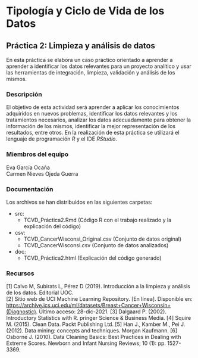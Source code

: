 # Tipología y Ciclo de Vida de los Datos
## Práctica 2: Limpieza y análisis de datos  

En esta práctica se elabora un caso práctico orientado a aprender a aprender a identificar los datos relevantes para un proyecto analítico y usar las herramientas de integración, limpieza, validación y análisis de los mismos.

### Descripción

El objetivo de esta actividad será aprender a aplicar los conocimientos adquiridos en nuevos problemas, identificar los datos relevantes y los tratamientos necesarios, analizar los datos adecuadamente para obtener la información de los mismos, identificar la mejor representación de los resultados, entre otros. En la realización de esta práctica se utilizará el lenguaje de programación _R_ y el IDE _RStudio_.

### Miembros del equipo

Eva García Ocaña  
Carmen Nieves Ojeda Guerra

### Documentación

Los archivos se han distribuidos en las siguientes carpetas:

- src:   
    * TCVD_Práctica2.Rmd (Código R con el trabajo realizado y la explicación del código)
- csv: 
    * TCVD_CancerWisconsi_Original.csv (Conjunto de datos original)
    * TCVD_CancerWisconsi.csv (Conjunto de datos analizados)
- doc: 
    * TCVD_Práctica2.html (Explicación del código generado) 

### Recursos

[1] Calvo M, Subirats L, Pérez D (2019). Introducción a la limpieza y análisis de los datos. Editorial UOC.  
[2] Sitio web de UCI Machine Learning Repository. [En línea]. Disponible en: https://archive.ics.uci.edu/ml/datasets/Breast+Cancer+Wisconsin+(Diagnostic). Último acceso: 28-dic-2021.
[3] Dalgaard P. (2002). Introductory Statistics with R. pringer Science & Business Media.
[4] Squire M. (2015). Clean Data. Packt Publishing Ltd.
[5] Han J., Kamber M., Pei J. (2012). Data mining: concepts and techniques. Morgan Kaufmann.
[6] Osborne J. (2010). Data Cleaning Basics: Best Practices in Dealing with Extreme Scores. Newborn and Infant Nursing Reviews; 10 (1): pp. 1527-3369.
